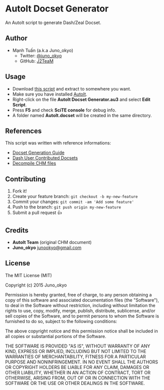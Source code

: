 # AutoIt Docset Generator

An AutoIt script to generate Dash/Zeal Docset.

## Author

- Mạnh Tuấn (a.k.a Juno_okyo)
	+ Twitter: [@juno_okyo](https://twitter.com/juno_okyo)
	+ GitHub: [J2TeaM](https://github.com/J2TeaM)

## Usage

- Download [this script](https://github.com/J2TeaM/AutoIt-Docset-Generator/archive/master.zip) and extract to somewhere you want.
- Make sure you have installed [AutoIt](https://www.autoitscript.com/site/autoit/downloads/).
- Right-click on the file **AutoIt Docset Generator.au3** and select **Edit Script**.
- Press **F5** and check **SciTE console** for debug info.
- A folder named **AutoIt.docset** will be created in the same directory.

## References

This script was written with reference informations:
- [Docset Generation Guide](https://kapeli.com/docsets#dashDocset)
- [Dash User Contributed Docsets](https://github.com/Kapeli/Dash-User-Contributions#dash-user-contributed-docsets)
- [Decompile CHM files](https://msdn.microsoft.com/en-us/library/windows/desktop/ms524370(v=vs.85).aspx)

## Contributing

1. Fork it!
2. Create your feature branch: `git checkout -b my-new-feature`
3. Commit your changes: `git commit -am 'Add some feature'`
4. Push to the branch: `git push origin my-new-feature`
5. Submit a pull request :+1:

## Credits

- **AutoIt Team** (original CHM document)
- **Juno_okyo** <junookyo@gmail.com>

## License

The MIT License (MIT)

Copyright (c) 2015 Juno_okyo

Permission is hereby granted, free of charge, to any person obtaining a copy
of this software and associated documentation files (the "Software"), to deal
in the Software without restriction, including without limitation the rights
to use, copy, modify, merge, publish, distribute, sublicense, and/or sell
copies of the Software, and to permit persons to whom the Software is
furnished to do so, subject to the following conditions:

The above copyright notice and this permission notice shall be included in all
copies or substantial portions of the Software.

THE SOFTWARE IS PROVIDED "AS IS", WITHOUT WARRANTY OF ANY KIND, EXPRESS OR
IMPLIED, INCLUDING BUT NOT LIMITED TO THE WARRANTIES OF MERCHANTABILITY,
FITNESS FOR A PARTICULAR PURPOSE AND NONINFRINGEMENT. IN NO EVENT SHALL THE
AUTHORS OR COPYRIGHT HOLDERS BE LIABLE FOR ANY CLAIM, DAMAGES OR OTHER
LIABILITY, WHETHER IN AN ACTION OF CONTRACT, TORT OR OTHERWISE, ARISING FROM,
OUT OF OR IN CONNECTION WITH THE SOFTWARE OR THE USE OR OTHER DEALINGS IN THE
SOFTWARE.